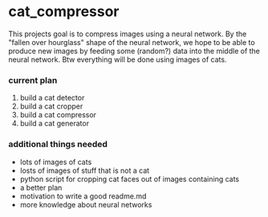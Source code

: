 # cat_compressor
This projects goal is to compress images using a neural network. By the "fallen over 
hourglass" shape of the neural network, we hope to be able to produce new images by
feeding some (random?) data into the middle of the neural network. Btw everything will
be done using images of cats.

### current plan

1. build a cat detector
2. build a cat cropper
3. build a cat compressor
4. build a cat generator

### additional things needed

* lots of images of cats
* losts of images of stuff that is not a cat
* python script for cropping cat faces out of images containing cats
* a better plan
* motivation to write a good readme.md
* more knowledge about neural networks